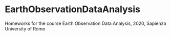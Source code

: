 # EarthObservationDataAnalysis
Homeworks for the course Earth Observation Data Analysis, 2020, Sapienza University of Rome
